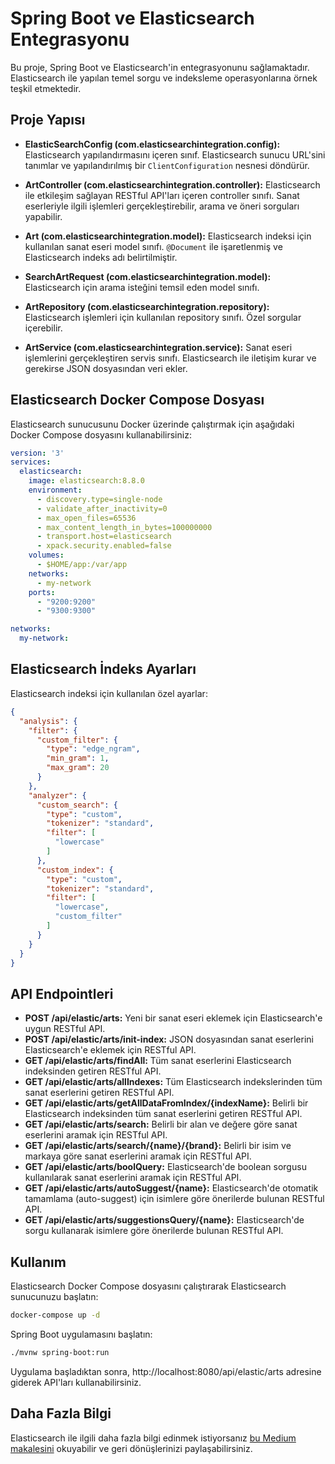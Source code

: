 # Spring Boot ve Elasticsearch Entegrasyonu

Bu proje, Spring Boot ve Elasticsearch'in entegrasyonunu sağlamaktadır. Elasticsearch ile yapılan temel sorgu ve indeksleme operasyonlarına örnek teşkil etmektedir.

## Proje Yapısı

- **ElasticSearchConfig (com.elasticsearchintegration.config):** Elasticsearch yapılandırmasını içeren sınıf. Elasticsearch sunucu URL'sini tanımlar ve yapılandırılmış bir `ClientConfiguration` nesnesi döndürür.

- **ArtController (com.elasticsearchintegration.controller):** Elasticsearch ile etkileşim sağlayan RESTful API'ları içeren controller sınıfı. Sanat eserleriyle ilgili işlemleri gerçekleştirebilir, arama ve öneri sorguları yapabilir.

- **Art (com.elasticsearchintegration.model):** Elasticsearch indeksi için kullanılan sanat eseri model sınıfı. `@Document` ile işaretlenmiş ve Elasticsearch indeks adı belirtilmiştir.

- **SearchArtRequest (com.elasticsearchintegration.model):** Elasticsearch için arama isteğini temsil eden model sınıfı.

- **ArtRepository (com.elasticsearchintegration.repository):** Elasticsearch işlemleri için kullanılan repository sınıfı. Özel sorgular içerebilir.

- **ArtService (com.elasticsearchintegration.service):** Sanat eseri işlemlerini gerçekleştiren servis sınıfı. Elasticsearch ile iletişim kurar ve gerekirse JSON dosyasından veri ekler.

## Elasticsearch Docker Compose Dosyası

Elasticsearch sunucusunu Docker üzerinde çalıştırmak için aşağıdaki Docker Compose dosyasını kullanabilirsiniz:

```yaml
version: '3'
services:
  elasticsearch:
    image: elasticsearch:8.8.0
    environment:
      - discovery.type=single-node
      - validate_after_inactivity=0
      - max_open_files=65536
      - max_content_length_in_bytes=100000000
      - transport.host=elasticsearch
      - xpack.security.enabled=false
    volumes:
      - $HOME/app:/var/app
    networks:
      - my-network
    ports:
      - "9200:9200"
      - "9300:9300"

networks:
  my-network:
```

## Elasticsearch İndeks Ayarları

Elasticsearch indeksi için kullanılan özel ayarlar:

```json
{
  "analysis": {
    "filter": {
      "custom_filter": {
        "type": "edge_ngram",
        "min_gram": 1,
        "max_gram": 20
      }
    },
    "analyzer": {
      "custom_search": {
        "type": "custom",
        "tokenizer": "standard",
        "filter": [
          "lowercase"
        ]
      },
      "custom_index": {
        "type": "custom",
        "tokenizer": "standard",
        "filter": [
          "lowercase",
          "custom_filter"
        ]
      }
    }
  }
}
```

## API Endpointleri

- **POST /api/elastic/arts:** Yeni bir sanat eseri eklemek için Elasticsearch'e uygun RESTful API.
- **POST /api/elastic/arts/init-index:** JSON dosyasından sanat eserlerini Elasticsearch'e eklemek için RESTful API.
- **GET /api/elastic/arts/findAll:** Tüm sanat eserlerini Elasticsearch indeksinden getiren RESTful API.
- **GET /api/elastic/arts/allIndexes:** Tüm Elasticsearch indekslerinden tüm sanat eserlerini getiren RESTful API.
- **GET /api/elastic/arts/getAllDataFromIndex/{indexName}:** Belirli bir Elasticsearch indeksinden tüm sanat eserlerini getiren RESTful API.
- **GET /api/elastic/arts/search:** Belirli bir alan ve değere göre sanat eserlerini aramak için RESTful API.
- **GET /api/elastic/arts/search/{name}/{brand}:** Belirli bir isim ve markaya göre sanat eserlerini aramak için RESTful API.
- **GET /api/elastic/arts/boolQuery:** Elasticsearch'de boolean sorgusu kullanılarak sanat eserlerini aramak için RESTful API.
- **GET /api/elastic/arts/autoSuggest/{name}:** Elasticsearch'de otomatik tamamlama (auto-suggest) için isimlere göre önerilerde bulunan RESTful API.
- **GET /api/elastic/arts/suggestionsQuery/{name}:** Elasticsearch'de sorgu kullanarak isimlere göre önerilerde bulunan RESTful API.


## Kullanım

Elasticsearch Docker Compose dosyasını çalıştırarak Elasticsearch sunucunuzu başlatın:

```sh
docker-compose up -d
```

Spring Boot uygulamasını başlatın:
```sh
./mvnw spring-boot:run
```
Uygulama başladıktan sonra, http://localhost:8080/api/elastic/arts adresine giderek API'ları kullanabilirsiniz.

## Daha Fazla Bilgi

Elasticsearch ile ilgili daha fazla bilgi edinmek istiyorsanız [bu Medium makalesini](https://medium.com/@dogusyasayan/elasticsearch-nedir-ve-nas%C4%B1l-%C3%A7al%C4%B1%C5%9F%C4%B1r-0af4ba37ef7d) okuyabilir ve geri dönüşlerinizi paylaşabilirsiniz.




